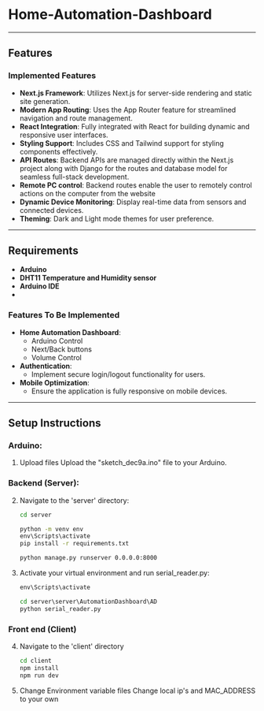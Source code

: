 # Home-Automation-Dashboard

---
## Features

### Implemented Features
- **Next.js Framework**: Utilizes Next.js for server-side rendering and static site generation.
- **Modern App Routing**: Uses the App Router feature for streamlined navigation and route management.
- **React Integration**: Fully integrated with React for building dynamic and responsive user interfaces.
- **Styling Support**: Includes CSS and Tailwind support for styling components effectively.
- **API Routes**: Backend APIs are managed directly within the Next.js project along with Django for the routes and database model for seamless full-stack development.
- **Remote PC control**: Backend routes enable the user to remotely control actions on the computer from the website
- **Dynamic Device Monitoring**: Display real-time data from sensors and connected devices.
- **Theming**: Dark and Light mode themes for user preference.


---
## Requirements
- **Arduino**
- **DHT11 Temperature and Humidity sensor**
- **Arduino IDE**
- 
  

### Features To Be Implemented
- **Home Automation Dashboard**:
  - Arduino Control
  - Next/Back buttons
  - Volume Control
- **Authentication**:
  - Implement secure login/logout functionality for users.
- **Mobile Optimization**:
  - Ensure the application is fully responsive on mobile devices.



---
## Setup Instructions
### Arduino:
1. Upload files
   Upload the "sketch_dec9a.ino" file to your Arduino.
### Backend (Server):
2. Navigate to the 'server' directory:
   ```cmd
   cd server

   python -m venv env
   env\Scripts\activate
   pip install -r requirements.txt

   python manage.py runserver 0.0.0.0:8000
3. Activate your virtual environment and run serial_reader.py:
   ```cmd
   env\Scripts\activate

   cd server\server\AutomationDashboard\AD
   python serial_reader.py

### Front end (Client)
4. Navigate to the 'client' directory
   ```cmd
   cd client
   npm install
   npm run dev
5. Change Environment variable files
   Change local ip's and MAC_ADDRESS to your own
